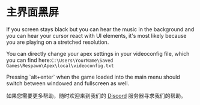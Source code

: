 # 主界面黑屏

If you screen stays black but you can hear the music in the background and you can hear your cursor react with UI elements, it's most likely because you are playing on a stretched resolution.

You can directly change your apex settings in your videoconfig file, which you can find here:`C:\Users\YourName\Saved Games\Respawn\Apex\local\videoconfig.txt`

Pressing \`alt+enter\` when the game loaded into the main menu should switch between windowed and fullscreen as well.

如果您需要更多帮助，随时欢迎来到我们的 [Discord](https://discord.gg/R5Reloaded) 服务器寻求我们的帮助。

